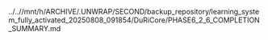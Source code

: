 ../..//mnt/h/ARCHIVE/.UNWRAP/SECOND/backup_repository/learning_system_fully_activated_20250808_091854/DuRiCore/PHASE6_2_6_COMPLETION_SUMMARY.md